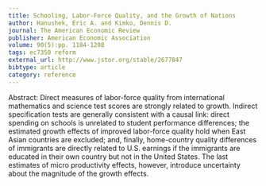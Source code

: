```yaml
---
title: Schooling, Labor-Force Quality, and the Growth of Nations
author: Hanushek, Eric A. and Kimko, Dennis D.
journal: The American Economic Review
publisher: American Economic Association
volume: 90(5):pp. 1184-1208
tags: ec7350 reform
external_url: http://www.jstor.org/stable/2677847
bibtype: article
category: reference
---
```

Abstract: Direct measures of labor-force quality from international mathematics and science test scores are strongly related to growth. Indirect specification tests are generally consistent with a causal link: direct spending on schools is unrelated to student performance differences; the estimated growth effects of improved labor-force quality hold when East Asian countries are excluded; and, finally, home-country quality differences of immigrants are directly related to U.S. earnings if the immigrants are educated in their own country but not in the United States. The last estimates of micro productivity effects, however, introduce uncertainty about the magnitude of the growth effects.
